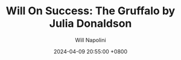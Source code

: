 ---
title: "Will On Success: The Gruffalo by Julia Donaldson"
author: Will Napolini
date: 2024-04-09 20:55:00 +0800
categories: [Mindset, Book-summaries]
tags:
  [
    the-gruffalo,
    julia-donaldson,
    childrens-literature,
    picture-books,
    the-gruffalo-story,
    animal-characters,
    forest-adventures,
    childrens-book,
    fearlessness,
    courage,
    friendship,
    witty-rhymes,
    award-winning-books,
    rodney-sullivan-illustrations,
    family-reading,
    classic-childrens-stories,
    morality-lessons,
    imaginative-play,
    bedtime-stories,
    childrens-fiction
  ]
image: https://pbs.twimg.com/media/GO2BlHCXsAIGvxm?format=jpg&name=large
alt: "Will On Success: The Gruffalo by Julia Donaldson"
fallback:
  - 
  # Replace with the URL of your backup image
  -
  # Replace with the URL of your backup image
---